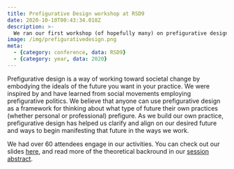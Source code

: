 ```yaml
---
title: Prefigurative Design workshop at RSD9
date: 2020-10-10T00:43:34.018Z
description: >-
  We ran our first workshop (of hopefully many) on prefigurative design at the 2020 the The Relating Systems Thinking and Design (RSD) Symposium.
image: /img/prefigurativedesign.png
meta:
  - {category: conference, data: RSD9}
  - {category: year, data: 2020}
---
```

Prefigurative design is a way of working toward societal change by embodying the ideals of the future you want in your practice. We were inspired by and have learned from social movements employing prefigurative politics. We believe that anyone can use prefigurative design as a framework for thinking about what type of future their own practices (whether personal or professional) prefigure. As we build our own practice, prefigurative design has helped us clarify and align on our desired future and ways to begin manifesting that future in the ways we work.

We had over 60 attendees engage in our activities. You can check out our slides [here](https://drive.google.com/file/d/1hoO54R4ZpI81vhUbRyIfTdAKGwylnTHa/view), and read more of the theoretical backround in our [session abstract](https://www.rsd9.org/2020/09/prefigurative-design-practices-for-systemic-transformation/).